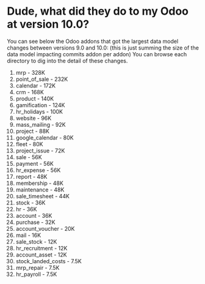 # Dude, what did they do to my Odoo at version 10.0?

You can see below the Odoo addons that got the largest data model changes between versions 9.0 and 10.0:
(this is just summing the size of the data model impacting commits addon per addon)
You can browse each directory to dig into the detail of these changes.

1. mrp - 328K
2. point_of_sale - 232K
3. calendar - 172K
4. crm - 168K
5. product - 140K
6. gamification - 124K
7. hr_holidays - 100K
8. website - 96K
9. mass_mailing - 92K
10. project - 88K
11. google_calendar - 80K
12. fleet - 80K
13. project_issue - 72K
14. sale - 56K
15. payment - 56K
16. hr_expense - 56K
17. report - 48K
18. membership - 48K
19. maintenance - 48K
20. sale_timesheet - 44K
21. stock - 36K
22. hr - 36K
23. account - 36K
24. purchase - 32K
25. account_voucher - 20K
26. mail - 16K
27. sale_stock - 12K
28. hr_recruitment - 12K
29. account_asset - 12K
30. stock_landed_costs - 7.5K
31. mrp_repair - 7.5K
32. hr_payroll - 7.5K
